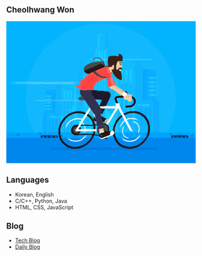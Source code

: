 ## Cheolhwang Won
![cycling](/img/cycling_hipster.gif)

## Languages
- Korean, English
- C/C++, Python, Java
- HTML, CSS, JavaScript

## Blog
- [Tech Blog](https://wch18735.github.io/)
- [Daily Blog](https://blog.naver.com/wch18735)
